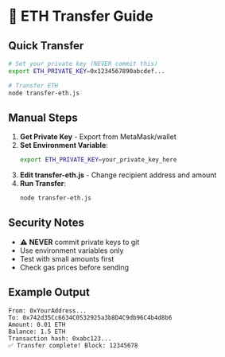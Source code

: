 # 💸 ETH Transfer Guide

## Quick Transfer

```bash
# Set your private key (NEVER commit this)
export ETH_PRIVATE_KEY=0x1234567890abcdef...

# Transfer ETH
node transfer-eth.js
```

## Manual Steps

1. **Get Private Key** - Export from MetaMask/wallet
2. **Set Environment Variable**:
   ```bash
   export ETH_PRIVATE_KEY=your_private_key_here
   ```
3. **Edit transfer-eth.js** - Change recipient address and amount
4. **Run Transfer**:
   ```bash
   node transfer-eth.js
   ```

## Security Notes

- ⚠️ **NEVER** commit private keys to git
- Use environment variables only
- Test with small amounts first
- Check gas prices before sending

## Example Output

```
From: 0xYourAddress...
To: 0x742d35Cc6634C0532925a3b8D4C9db96C4b4d8b6
Amount: 0.01 ETH
Balance: 1.5 ETH
Transaction hash: 0xabc123...
✅ Transfer complete! Block: 12345678
```